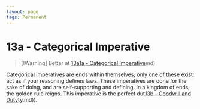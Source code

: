 ```yaml
---
layout: page
tags: Permanent 
---
```


# 13a - Categorical Imperative

> [!Warning] Better at [13a1a - Categorical Imperative](13a1a%20-%20Categorical%20Imperative.md)md)

Categorical imperatives are ends within themselves; only one of these exist: act as if your reasoning defines laws. These imperatives are done for the sake of doing, and are self-supporting and defining. In a kingdom of ends, the golden rule reigns. This imperative is the perfect dut[13b - Goodwill and Duty](13b%20-%20Goodwill%20and%20Duty.md)ty.md)).